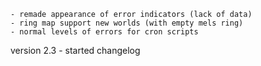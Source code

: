	- remade appearance of error indicators (lack of data)
	- ring map support new worlds (with empty mels ring)
	- normal levels of errors for cron scripts
version 2.3
	- started changelog